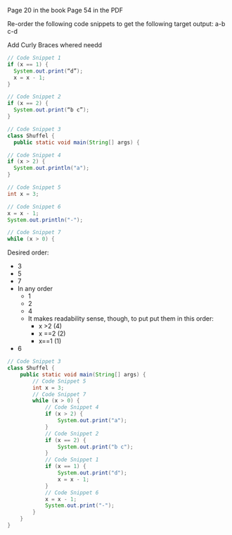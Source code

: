 Page 20 in the book
Page 54 in the PDF


Re-order the following code snippets to get the following target output:
a-b c-d

Add Curly Braces whered needd

```java
// Code Snippet 1
if (x == 1) {
  System.out.print(“d”);
  x = x - 1;
}
```

```java
// Code Snippet 2
if (x == 2) {
  System.out.print(“b c”);
}
```

```java
// Code Snippet 3
class Shuffel {
  public static void main(String[] args) {
```

```java
// Code Snippet 4
if (x > 2) {
  System.out.println("a");
}
```

```java
// Code Snippet 5
int x = 3;
```

```java
// Code Snippet 6
x = x - 1;
System.out.println("-");
```

```java
// Code Snippet 7
while (x > 0) {
```

Desired order:
* 3
* 5
* 7
* In any order
  * 1
  * 2
  * 4
  * It makes readability sense, though, to put put them in this order:
    * x >2 (4)
    * x ==2 (2)
    * x==1 (1)
* 6

```java
// Code Snippet 3
class Shuffel {
	public static void main(String[] args) {
		// Code Snippet 5
		int x = 3;
		// Code Snippet 7
		while (x > 0) {
			// Code Snippet 4
			if (x > 2) {
				System.out.print("a");
			}
			// Code Snippet 2
			if (x == 2) {
				System.out.print("b c");
			}
			// Code Snippet 1
			if (x == 1) {
				System.out.print("d");
				x = x - 1;
			}
			// Code Snippet 6
			x = x - 1;
			System.out.print("-");
		}
	}
}
```
